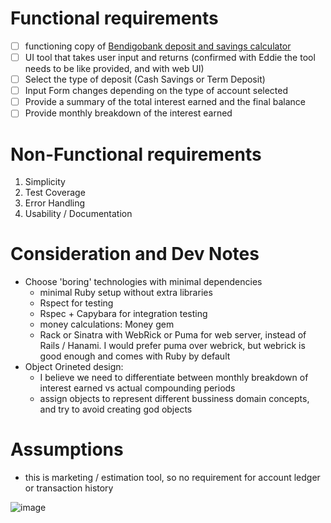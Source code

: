 # Functional requirements

- [ ] functioning copy of [Bendigobank deposit and savings calculator]( <https://www.bendigobank.com.au/calculators/deposit-and-savings/>)
- [ ] UI tool that takes user input and returns (confirmed with Eddie the tool needs to be like provided, and with web UI)
- [ ] Select the type of deposit (Cash Savings or Term Deposit)
- [ ] Input Form changes depending on the type of account selected
- [ ] Provide a summary of the total interest earned and the final balance
- [ ] Provide monthly breakdown of the interest earned

# Non-Functional requirements

1. Simplicity
1. Test Coverage
1. Error Handling
1. Usability / Documentation

# Consideration and Dev Notes

- Choose 'boring' technologies with minimal dependencies
  - minimal Ruby setup without extra libraries
  - Rspect for testing
  - Rspec + Capybara for integration testing
  - money calculations: Money gem
  - Rack or Sinatra with WebRick or Puma for web server, instead of Rails / Hanami. I would prefer puma over webrick, but webrick is good enough and comes with Ruby by default
- Object Orineted design:
  - I believe we need to differentiate between monthly breakdown of interest earned vs actual compounding periods
  - assign objects to represent different bussiness domain concepts, and try to avoid creating god objects

# Assumptions

- this is marketing / estimation tool, so no requirement for account ledger or transaction history

![image](https://github.com/user-attachments/assets/a1410455-49f3-4c14-8d31-5d99f0bcac9f)

